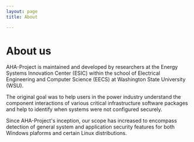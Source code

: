 ```yaml
---
layout: page 
title: About

---
```


# About us

AHA-Project is maintained and developed by researchers at the Energy Systems Innovation Center (ESIC) within the school of Electrical Engineering and Computer Science (EECS) at Washington State University (WSU).

The original goal was to help users in the power industry understand the component interactions of various critical infrastructure software packages and help to identify when systems were not configured securely.
 
Since AHA-Project's inception, our scope has increased to encompass detection of general system and application security features for both Windows plaforms and certain Linux distributions. 



